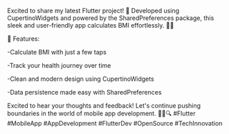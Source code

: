 Excited to share my latest Flutter project! 🚀 Developed using CupertinoWidgets and powered by the SharedPreferences package, this sleek and user-friendly app calculates BMI effortlessly. 📱✨



🚀 Features:

-Calculate BMI with just a few taps

-Track your health journey over time

-Clean and modern design using CupertinoWidgets

-Data persistence made easy with SharedPreferences



Excited to hear your thoughts and feedback! Let's continue pushing boundaries in the world of mobile app development. 🧑‍💻🔍 #Flutter #MobileApp #AppDevelopment #FlutterDev #OpenSource #TechInnovation
